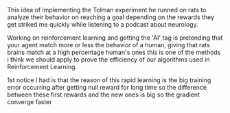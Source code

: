 This idea of implementing the Tolman experiment he runned on rats to analyze their behavior on reaching a goal depending on the rewards they get
striked me quickly while listening to a podcast about neurology.

Working on reinforcement learning and getting the 'AI' tag is pretending that your agent match more or less the behavior of a human, giving that rats brains
match at a high percentage human's ones this is one of the methods i think we should apply to prove the efficiency of our algorithms used in
Reinforcement Learning.

1st notice I had is that the reason of this rapid learning is the big training error occurring after getting null reward for long time so the difference between
these first rewards and the new ones is big so the gradient converge faster
 